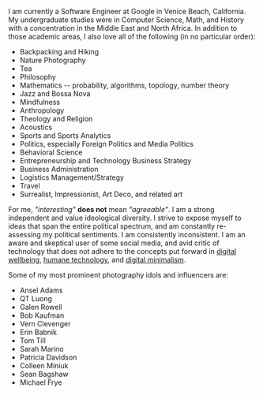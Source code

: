 
I am currently a Software Engineer at Google in Venice Beach, California. My undergraduate studies were in Computer Science, Math, and History with a concentration in the Middle East and North Africa. In addition to those academic areas, I also love all of the following (in no particular order):

* Backpacking and Hiking
* Nature Photography
* Tea
* Philosophy
* Mathematics -- probability, algorithms, topology, number theory
* Jazz and Bossa Nova
* Mindfulness
* Anthropology
* Theology and Religion
* Acoustics
* Sports and Sports Analytics
* Politics, especially Foreign Politics and Media Politics
* Behavioral Science
* Entrepreneurship and  Technology Business Strategy
* Business Administration
* Logistics Management/Strategy
* Travel
* Surrealist, Impressionist, Art Deco, and related art

For me, *"interesting"* **does not** mean *"agreeable"*. I am a strong independent and value ideological diversity. I strive to expose myself to ideas that span the entire political spectrum, and am constantly re-assessing my political sentiments. I am consistently inconsistent. I am an aware and skeptical user of some social media, and avid critic of technology that does not adhere to the concepts put forward in [digital wellbeing](https://wellbeing.google/), [humane technology](http://humanetech.com/), and [digital minimalism](https://www.amazon.com/Digital-Minimalism-Choosing-Focused-Noisy/dp/0525536515).

Some of my most prominent photography idols and influencers are:
* Ansel Adams
* QT Luong
* Galen Rowell
* Bob Kaufman
* Vern Clevenger
* Erin Babnik
* Tom Till
* Sarah Marino
* Patricia Davidson
* Colleen Miniuk
* Sean Bagshaw
* Michael Frye
